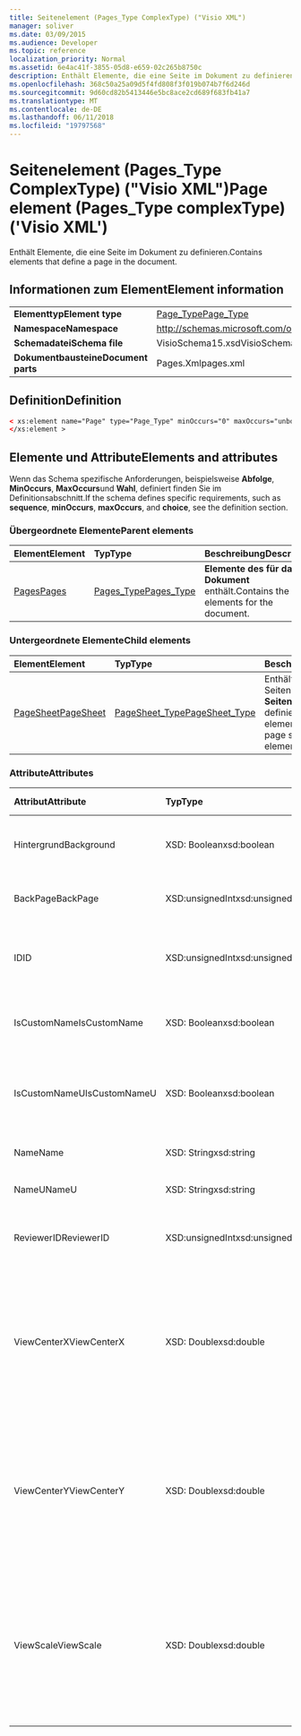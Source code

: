 ```yaml
---
title: Seitenelement (Pages_Type ComplexType) ("Visio XML")
manager: soliver
ms.date: 03/09/2015
ms.audience: Developer
ms.topic: reference
localization_priority: Normal
ms.assetid: 6e4ac41f-3855-05d8-e659-02c265b8750c
description: Enthält Elemente, die eine Seite im Dokument zu definieren.
ms.openlocfilehash: 368c50a25a09d5f4fd808f3f019b074b7f6d246d
ms.sourcegitcommit: 9d60cd82b5413446e5bc8ace2cd689f683fb41a7
ms.translationtype: MT
ms.contentlocale: de-DE
ms.lasthandoff: 06/11/2018
ms.locfileid: "19797568"
---
```

# <a name="page-element-pagestype-complextype-visio-xml"></a><span data-ttu-id="eea77-103">Seitenelement (Pages_Type ComplexType) ("Visio XML")</span><span class="sxs-lookup"><span data-stu-id="eea77-103">Page element (Pages_Type complexType) ('Visio XML')</span></span>

<span data-ttu-id="eea77-104">Enthält Elemente, die eine Seite im Dokument zu definieren.</span><span class="sxs-lookup"><span data-stu-id="eea77-104">Contains elements that define a page in the document.</span></span>
  
## <a name="element-information"></a><span data-ttu-id="eea77-105">Informationen zum Element</span><span class="sxs-lookup"><span data-stu-id="eea77-105">Element information</span></span>

|||
|:-----|:-----|
|<span data-ttu-id="eea77-106">**Elementtyp**</span><span class="sxs-lookup"><span data-stu-id="eea77-106">**Element type**</span></span> <br/> |[<span data-ttu-id="eea77-107">Page_Type</span><span class="sxs-lookup"><span data-stu-id="eea77-107">Page_Type</span></span>](page_type-complextypevisio-xml.md) <br/> |
|<span data-ttu-id="eea77-108">**Namespace**</span><span class="sxs-lookup"><span data-stu-id="eea77-108">**Namespace**</span></span> <br/> |http://schemas.microsoft.com/office/visio/2012/main  <br/> |
|<span data-ttu-id="eea77-109">**Schemadatei**</span><span class="sxs-lookup"><span data-stu-id="eea77-109">**Schema file**</span></span> <br/> |<span data-ttu-id="eea77-110">VisioSchema15.xsd</span><span class="sxs-lookup"><span data-stu-id="eea77-110">VisioSchema15.xsd</span></span>  <br/> |
|<span data-ttu-id="eea77-111">**Dokumentbausteine**</span><span class="sxs-lookup"><span data-stu-id="eea77-111">**Document parts**</span></span> <br/> |<span data-ttu-id="eea77-112">Pages.Xml</span><span class="sxs-lookup"><span data-stu-id="eea77-112">pages.xml</span></span>  <br/> |
   
## <a name="definition"></a><span data-ttu-id="eea77-113">Definition</span><span class="sxs-lookup"><span data-stu-id="eea77-113">Definition</span></span>

```XML
< xs:element name="Page" type="Page_Type" minOccurs="0" maxOccurs="unbounded" >
</xs:element >
```

## <a name="elements-and-attributes"></a><span data-ttu-id="eea77-114">Elemente und Attribute</span><span class="sxs-lookup"><span data-stu-id="eea77-114">Elements and attributes</span></span>

<span data-ttu-id="eea77-115">Wenn das Schema spezifische Anforderungen, beispielsweise **Abfolge**, **MinOccurs**, **MaxOccurs**und **Wahl**, definiert finden Sie im Definitionsabschnitt.</span><span class="sxs-lookup"><span data-stu-id="eea77-115">If the schema defines specific requirements, such as **sequence**, **minOccurs**, **maxOccurs**, and **choice**, see the definition section.</span></span> 
  
### <a name="parent-elements"></a><span data-ttu-id="eea77-116">Übergeordnete Elemente</span><span class="sxs-lookup"><span data-stu-id="eea77-116">Parent elements</span></span>

|<span data-ttu-id="eea77-117">**Element**</span><span class="sxs-lookup"><span data-stu-id="eea77-117">**Element**</span></span>|<span data-ttu-id="eea77-118">**Typ**</span><span class="sxs-lookup"><span data-stu-id="eea77-118">**Type**</span></span>|<span data-ttu-id="eea77-119">**Beschreibung**</span><span class="sxs-lookup"><span data-stu-id="eea77-119">**Description**</span></span>|
|:-----|:-----|:-----|
|[<span data-ttu-id="eea77-120">Pages</span><span class="sxs-lookup"><span data-stu-id="eea77-120">Pages</span></span>](pages-elementvisio-xml.md) <br/> |[<span data-ttu-id="eea77-121">Pages_Type</span><span class="sxs-lookup"><span data-stu-id="eea77-121">Pages_Type</span></span>](pages_type-complextypevisio-xml.md) <br/> |<span data-ttu-id="eea77-122">**Elemente des für das Dokument** enthält.</span><span class="sxs-lookup"><span data-stu-id="eea77-122">Contains the **Page** elements for the document.</span></span>  <br/> |
   
### <a name="child-elements"></a><span data-ttu-id="eea77-123">Untergeordnete Elemente</span><span class="sxs-lookup"><span data-stu-id="eea77-123">Child elements</span></span>

|<span data-ttu-id="eea77-124">**Element**</span><span class="sxs-lookup"><span data-stu-id="eea77-124">**Element**</span></span>|<span data-ttu-id="eea77-125">**Typ**</span><span class="sxs-lookup"><span data-stu-id="eea77-125">**Type**</span></span>|<span data-ttu-id="eea77-126">**Beschreibung**</span><span class="sxs-lookup"><span data-stu-id="eea77-126">**Description**</span></span>|
|:-----|:-----|:-----|
|[<span data-ttu-id="eea77-127">PageSheet</span><span class="sxs-lookup"><span data-stu-id="eea77-127">PageSheet</span></span>](pagesheet-element-page_type-complextypevisio-xml.md) <br/> |[<span data-ttu-id="eea77-128">PageSheet_Type</span><span class="sxs-lookup"><span data-stu-id="eea77-128">PageSheet_Type</span></span>](pagesheet_type-complextypevisio-xml.md) <br/> |<span data-ttu-id="eea77-129">Enthält Elemente, die das Seitenblatt für **ein Seitenelement** definieren.</span><span class="sxs-lookup"><span data-stu-id="eea77-129">Contains elements that define the page sheet for a **Page** element.</span></span>  <br/> |
   
### <a name="attributes"></a><span data-ttu-id="eea77-130">Attribute</span><span class="sxs-lookup"><span data-stu-id="eea77-130">Attributes</span></span>

|<span data-ttu-id="eea77-131">**Attribut**</span><span class="sxs-lookup"><span data-stu-id="eea77-131">**Attribute**</span></span>|<span data-ttu-id="eea77-132">**Typ**</span><span class="sxs-lookup"><span data-stu-id="eea77-132">**Type**</span></span>|<span data-ttu-id="eea77-133">**Erforderlich**</span><span class="sxs-lookup"><span data-stu-id="eea77-133">**Required**</span></span>|<span data-ttu-id="eea77-134">**Beschreibung**</span><span class="sxs-lookup"><span data-stu-id="eea77-134">**Description**</span></span>|<span data-ttu-id="eea77-135">**Mögliche Werte**</span><span class="sxs-lookup"><span data-stu-id="eea77-135">**Possible values**</span></span>|
|:-----|:-----|:-----|:-----|:-----|
|<span data-ttu-id="eea77-136">Hintergrund</span><span class="sxs-lookup"><span data-stu-id="eea77-136">Background</span></span>  <br/> |<span data-ttu-id="eea77-137">XSD: Boolean</span><span class="sxs-lookup"><span data-stu-id="eea77-137">xsd:boolean</span></span>  <br/> |<span data-ttu-id="eea77-138">Optional</span><span class="sxs-lookup"><span data-stu-id="eea77-138">optional</span></span>  <br/> |<span data-ttu-id="eea77-139">Ein Kennzeichen gibt an, ob die Seite ein Hintergrundblatt ist.</span><span class="sxs-lookup"><span data-stu-id="eea77-139">A flag indicating if the page is a background page.</span></span>  <br/> |<span data-ttu-id="eea77-140">Werte des Typs xsd: Boolean.</span><span class="sxs-lookup"><span data-stu-id="eea77-140">Values of the xsd:boolean type.</span></span>  <br/> |
|<span data-ttu-id="eea77-141">BackPage</span><span class="sxs-lookup"><span data-stu-id="eea77-141">BackPage</span></span>  <br/> |<span data-ttu-id="eea77-142">XSD:unsignedInt</span><span class="sxs-lookup"><span data-stu-id="eea77-142">xsd:unsignedInt</span></span>  <br/> |<span data-ttu-id="eea77-143">Optional</span><span class="sxs-lookup"><span data-stu-id="eea77-143">optional</span></span>  <br/> |<span data-ttu-id="eea77-144">Die ID des Hintergrundblatt auf dieser Seite.</span><span class="sxs-lookup"><span data-stu-id="eea77-144">The ID of this page's background page.</span></span>  <br/> |<span data-ttu-id="eea77-145">Werte des Typs Xsd:unsignedInt.</span><span class="sxs-lookup"><span data-stu-id="eea77-145">Values of the xsd:unsignedInt type.</span></span>  <br/> |
|<span data-ttu-id="eea77-146">ID</span><span class="sxs-lookup"><span data-stu-id="eea77-146">ID</span></span>  <br/> |<span data-ttu-id="eea77-147">XSD:unsignedInt</span><span class="sxs-lookup"><span data-stu-id="eea77-147">xsd:unsignedInt</span></span>  <br/> |<span data-ttu-id="eea77-148">erforderlich</span><span class="sxs-lookup"><span data-stu-id="eea77-148">required</span></span>  <br/> |<span data-ttu-id="eea77-149">Die eindeutige ID des Elements in seinem übergeordneten Element.</span><span class="sxs-lookup"><span data-stu-id="eea77-149">The unique ID of the element within its parent element.</span></span>  <br/> |<span data-ttu-id="eea77-150">Werte des Typs Xsd:unsignedInt.</span><span class="sxs-lookup"><span data-stu-id="eea77-150">Values of the xsd:unsignedInt type.</span></span>  <br/> |
|<span data-ttu-id="eea77-151">IsCustomName</span><span class="sxs-lookup"><span data-stu-id="eea77-151">IsCustomName</span></span>  <br/> |<span data-ttu-id="eea77-152">XSD: Boolean</span><span class="sxs-lookup"><span data-stu-id="eea77-152">xsd:boolean</span></span>  <br/> |<span data-ttu-id="eea77-153">Optional</span><span class="sxs-lookup"><span data-stu-id="eea77-153">optional</span></span>  <br/> |<span data-ttu-id="eea77-154">Gibt an, ob der Name des Benutzers angepasst wurde.</span><span class="sxs-lookup"><span data-stu-id="eea77-154">Indicates whether the name has been customized by the user.</span></span>  <br/> |<span data-ttu-id="eea77-155">Werte des Typs xsd: Boolean.</span><span class="sxs-lookup"><span data-stu-id="eea77-155">Values of the xsd:Boolean type.</span></span>  <br/> |
|<span data-ttu-id="eea77-156">IsCustomNameU</span><span class="sxs-lookup"><span data-stu-id="eea77-156">IsCustomNameU</span></span>  <br/> |<span data-ttu-id="eea77-157">XSD: Boolean</span><span class="sxs-lookup"><span data-stu-id="eea77-157">xsd:boolean</span></span>  <br/> |<span data-ttu-id="eea77-158">Optional</span><span class="sxs-lookup"><span data-stu-id="eea77-158">optional</span></span>  <br/> |<span data-ttu-id="eea77-159">Gibt an, ob der universelle Name durch den Benutzer angepasst wurde.</span><span class="sxs-lookup"><span data-stu-id="eea77-159">Indicates whether the universal name has been customized by the user.</span></span>  <br/> |<span data-ttu-id="eea77-160">Werte des Typs xsd: Boolean.</span><span class="sxs-lookup"><span data-stu-id="eea77-160">Values of the xsd:Boolean type.</span></span>  <br/> |
|<span data-ttu-id="eea77-161">Name</span><span class="sxs-lookup"><span data-stu-id="eea77-161">Name</span></span>  <br/> |<span data-ttu-id="eea77-162">XSD: String</span><span class="sxs-lookup"><span data-stu-id="eea77-162">xsd:string</span></span>  <br/> |<span data-ttu-id="eea77-163">Optional</span><span class="sxs-lookup"><span data-stu-id="eea77-163">optional</span></span>  <br/> |<span data-ttu-id="eea77-164">Der Name des Elements.</span><span class="sxs-lookup"><span data-stu-id="eea77-164">The name of the element.</span></span>  <br/> |<span data-ttu-id="eea77-165">Werte des Typs xsd: String.</span><span class="sxs-lookup"><span data-stu-id="eea77-165">Values of the xsd:string type.</span></span>  <br/> |
|<span data-ttu-id="eea77-166">NameU</span><span class="sxs-lookup"><span data-stu-id="eea77-166">NameU</span></span>  <br/> |<span data-ttu-id="eea77-167">XSD: String</span><span class="sxs-lookup"><span data-stu-id="eea77-167">xsd:string</span></span>  <br/> |<span data-ttu-id="eea77-168">Optional</span><span class="sxs-lookup"><span data-stu-id="eea77-168">optional</span></span>  <br/> |<span data-ttu-id="eea77-169">Der universelle Name des Elements.</span><span class="sxs-lookup"><span data-stu-id="eea77-169">The universal name of the element.</span></span>  <br/> |<span data-ttu-id="eea77-170">Werte des Typs xsd: String.</span><span class="sxs-lookup"><span data-stu-id="eea77-170">Values of the xsd:string type.</span></span>  <br/> |
|<span data-ttu-id="eea77-171">ReviewerID</span><span class="sxs-lookup"><span data-stu-id="eea77-171">ReviewerID</span></span>  <br/> |<span data-ttu-id="eea77-172">XSD:unsignedInt</span><span class="sxs-lookup"><span data-stu-id="eea77-172">xsd:unsignedInt</span></span>  <br/> |<span data-ttu-id="eea77-173">Optional</span><span class="sxs-lookup"><span data-stu-id="eea77-173">optional</span></span>  <br/> |<span data-ttu-id="eea77-174">Die ID des Bearbeiters Markupüberlagerung zugeordnet.</span><span class="sxs-lookup"><span data-stu-id="eea77-174">The ID of the reviewer associated with the markup overlay.</span></span>  <br/> |<span data-ttu-id="eea77-175">Werte des Typs Xsd:unsignedInt.</span><span class="sxs-lookup"><span data-stu-id="eea77-175">Values of the xsd:unsignedInt type.</span></span>  <br/> |
|<span data-ttu-id="eea77-176">ViewCenterX</span><span class="sxs-lookup"><span data-stu-id="eea77-176">ViewCenterX</span></span>  <br/> |<span data-ttu-id="eea77-177">XSD: Double</span><span class="sxs-lookup"><span data-stu-id="eea77-177">xsd:double</span></span>  <br/> |<span data-ttu-id="eea77-178">Optional</span><span class="sxs-lookup"><span data-stu-id="eea77-178">optional</span></span>  <br/> |<span data-ttu-id="eea77-179">**ViewCenterX** und **ViewCenterY** geben einen Mittelpunkt auf einer Seite, die eine neue Ansicht (Fenster) geht davon aus, wenn es zunächst geöffnet wird.</span><span class="sxs-lookup"><span data-stu-id="eea77-179">**ViewCenterX** and **ViewCenterY** specify a center point on a page that a new view (window) assumes when it is opened initially.</span></span>  <br/> |<span data-ttu-id="eea77-180">Werte des Typs xsd: Double.</span><span class="sxs-lookup"><span data-stu-id="eea77-180">Values of the xsd:double type.</span></span>  <br/> |
|<span data-ttu-id="eea77-181">ViewCenterY</span><span class="sxs-lookup"><span data-stu-id="eea77-181">ViewCenterY</span></span>  <br/> |<span data-ttu-id="eea77-182">XSD: Double</span><span class="sxs-lookup"><span data-stu-id="eea77-182">xsd:double</span></span>  <br/> |<span data-ttu-id="eea77-183">Optional</span><span class="sxs-lookup"><span data-stu-id="eea77-183">optional</span></span>  <br/> |<span data-ttu-id="eea77-184">**ViewCenterX** und **ViewCenterY** geben einen Mittelpunkt auf einer Seite, die eine neue Ansicht (Fenster) geht davon aus, wenn es zunächst geöffnet wird.</span><span class="sxs-lookup"><span data-stu-id="eea77-184">**ViewCenterX** and **ViewCenterY** specify a center point on a page that a new view (window) assumes when it is opened initially.</span></span>  <br/> |<span data-ttu-id="eea77-185">Werte des Typs xsd: Double.</span><span class="sxs-lookup"><span data-stu-id="eea77-185">Values of the xsd:double type.</span></span>  <br/> |
|<span data-ttu-id="eea77-186">ViewScale</span><span class="sxs-lookup"><span data-stu-id="eea77-186">ViewScale</span></span>  <br/> |<span data-ttu-id="eea77-187">XSD: Double</span><span class="sxs-lookup"><span data-stu-id="eea77-187">xsd:double</span></span>  <br/> |<span data-ttu-id="eea77-188">Optional</span><span class="sxs-lookup"><span data-stu-id="eea77-188">optional</span></span>  <br/> |<span data-ttu-id="eea77-189">Der Standardwert Vergrößerungsfaktor verwendet, wenn eine neue Ansicht (Fenster) auf der Seite geöffnet wird.</span><span class="sxs-lookup"><span data-stu-id="eea77-189">The default magnification factor to use when a new view (window) of the page is opened.</span></span> <span data-ttu-id="eea77-190">Beispiel: 1 = 100 %; 1,5 = 150 % und So weiter.</span><span class="sxs-lookup"><span data-stu-id="eea77-190">For example, 1 = 100%; 1.5 = 150%, and so on.</span></span>  <br/> |<span data-ttu-id="eea77-191">Werte des Typs xsd: Double.</span><span class="sxs-lookup"><span data-stu-id="eea77-191">Values of the xsd:double type.</span></span>  <br/> |
   

